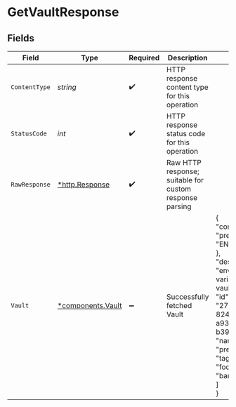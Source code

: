 # GetVaultResponse


## Fields

| Field                                                                                                                                                                                               | Type                                                                                                                                                                                                | Required                                                                                                                                                                                            | Description                                                                                                                                                                                         | Example                                                                                                                                                                                             |
| --------------------------------------------------------------------------------------------------------------------------------------------------------------------------------------------------- | --------------------------------------------------------------------------------------------------------------------------------------------------------------------------------------------------- | --------------------------------------------------------------------------------------------------------------------------------------------------------------------------------------------------- | --------------------------------------------------------------------------------------------------------------------------------------------------------------------------------------------------- | --------------------------------------------------------------------------------------------------------------------------------------------------------------------------------------------------- |
| `ContentType`                                                                                                                                                                                       | *string*                                                                                                                                                                                            | :heavy_check_mark:                                                                                                                                                                                  | HTTP response content type for this operation                                                                                                                                                       |                                                                                                                                                                                                     |
| `StatusCode`                                                                                                                                                                                        | *int*                                                                                                                                                                                               | :heavy_check_mark:                                                                                                                                                                                  | HTTP response status code for this operation                                                                                                                                                        |                                                                                                                                                                                                     |
| `RawResponse`                                                                                                                                                                                       | [*http.Response](https://pkg.go.dev/net/http#Response)                                                                                                                                              | :heavy_check_mark:                                                                                                                                                                                  | Raw HTTP response; suitable for custom response parsing                                                                                                                                             |                                                                                                                                                                                                     |
| `Vault`                                                                                                                                                                                             | [*components.Vault](../../models/components/vault.md)                                                                                                                                               | :heavy_minus_sign:                                                                                                                                                                                  | Successfully fetched Vault                                                                                                                                                                          | {<br/>"config": {<br/>"prefix": "ENV_PREFIX"<br/>},<br/>"description": "environment variable based vault",<br/>"id": "2747d1e5-8246-4f65-a939-b392f1ee17f8",<br/>"name": "env",<br/>"prefix": "env",<br/>"tags": [<br/>"foo",<br/>"bar"<br/>]<br/>} |
